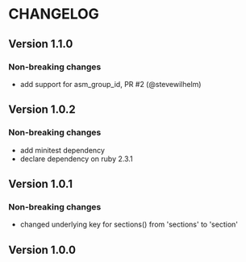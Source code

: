 # CHANGELOG

## Version 1.1.0

### Non-breaking changes

* add support for asm_group_id, PR #2 (@stevewilhelm)

## Version 1.0.2

### Non-breaking changes

* add minitest dependency
* declare dependency on ruby 2.3.1

## Version 1.0.1

### Non-breaking changes

  * changed underlying key for sections() from 'sections' to 'section'

## Version 1.0.0

